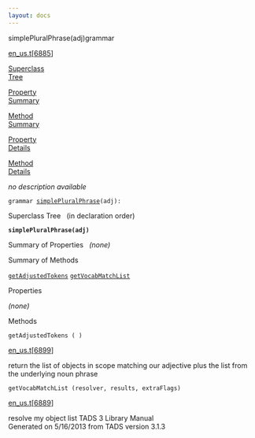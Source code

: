 ```yaml
---
layout: docs
---
```

<span class="title">simplePluralPhrase(adj)</span><span class="type">grammar</span>

[en_us.t](../file/en_us.t.html)\[[6885](../source/en_us.t.html#6885)\]

[Superclass  
Tree](#_SuperClassTree_)

[Property  
Summary](#_PropSummary_)

[Method  
Summary](#_MethodSummary_)

[Property  
Details](#_Properties_)

[Method  
Details](#_Methods_)



*no description available*

`grammar `<span class="gramalt">[`simplePluralPhrase`](../object/simplePluralPhrase.html)`(adj)`</span>` : `



<span id="_SuperClassTree_"></span>



<span class="hdln">Superclass Tree</span>   (in declaration order)



**`simplePluralPhrase(adj)`**  
<span id="_PropSummary_"></span>



<span class="hdln">Summary of Properties</span>  
*(none)* <span id="_MethodSummary_"></span>



<span class="hdln">Summary of Methods</span>  



[`getAdjustedTokens`](#getAdjustedTokens) [`getVocabMatchList`](#getVocabMatchList)

<span id="_Properties_"></span>



<span class="hdln">Properties</span>  



*(none)* <span id="_Methods_"></span>



<span class="hdln">Methods</span>  



<span id="getAdjustedTokens"></span>

`getAdjustedTokens ( )`

[en_us.t](../file/en_us.t.html)\[[6899](../source/en_us.t.html#6899)\]



return the list of objects in scope matching our adjective plus the list
from the underlying noun phrase



<span id="getVocabMatchList"></span>

`getVocabMatchList (resolver, results, extraFlags)`

[en_us.t](../file/en_us.t.html)\[[6889](../source/en_us.t.html#6889)\]



resolve my object list
TADS 3 Library Manual  
Generated on 5/16/2013 from TADS version 3.1.3


